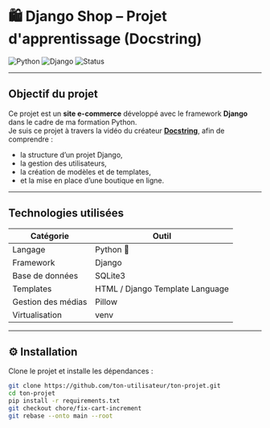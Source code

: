# 🛍️ Django Shop – Projet d'apprentissage (Docstring)

![Python](https://img.shields.io/badge/Python-3.12-blue?logo=python)
![Django](https://img.shields.io/badge/Django-5.2.5-darkgreen?logo=django)
![Status](https://img.shields.io/badge/Status-En%20développement-yellow)

---

## Objectif du projet

Ce projet est un **site e-commerce** développé avec le framework **Django** dans le cadre de ma formation Python.  
Je suis ce projet à travers la vidéo du créateur **[Docstring](https://www.youtube.com/watch?v=odIR-00ggVI&t=4089s)**, afin de comprendre :
- la structure d’un projet Django,
- la gestion des utilisateurs,
- la création de modèles et de templates,
- et la mise en place d’une boutique en ligne.

---

## Technologies utilisées

| Catégorie | Outil |
|------------|--------|
| Langage | Python 🐍 |
| Framework | Django |
| Base de données | SQLite3 |
| Templates | HTML / Django Template Language |
| Gestion des médias | Pillow |
| Virtualisation | venv |

---

## ⚙️ Installation

Clone le projet et installe les dépendances :

```bash
git clone https://github.com/ton-utilisateur/ton-projet.git
cd ton-projet
pip install -r requirements.txt
git checkout chore/fix-cart-increment
git rebase --onto main --root

